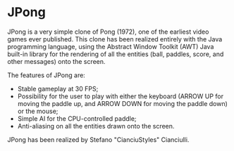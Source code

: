 JPong
================================

JPong is a very simple clone of Pong (1972), one of the earliest video games ever published.
This clone has been realized entirely with the Java programming language, using the Abstract Window Toolkit (AWT) Java built-in library for the rendering of all the entities (ball, paddles, score, and other messages) onto the screen.

The features of JPong are:
- Stable gameplay at 30 FPS;
- Possibility for the user to play with either the keyboard (ARROW UP for moving the paddle up, and ARROW DOWN for moving the paddle down) or the mouse;
- Simple AI for the CPU-controlled paddle;
- Anti-aliasing on all the entities drawn onto the screen.

JPong has been realized by Stefano "CianciuStyles" Cianciulli.
